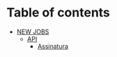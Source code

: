 # Table of contents

* [NEW JOBS](README.md)
  * [API](new-jobs/api/README.md)
    * [Assinatura](new-jobs/api/assinatura.md)
